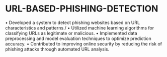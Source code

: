 # URL-BASED-PHISHING-DETECTION
• Developed a system to detect phishing websites based on URL characteristics and patterns./
• Utilized machine learning algorithms for classifying URLs as legitimate or malicious.
• Implemented data preprocessing and model evaluation techniques to optimize prediction accuracy.
• Contributed to improving online security by reducing the risk of phishing attacks through automated URL
analysis.
